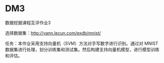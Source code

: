 # DM3
数据挖掘课程互评作业3

选择数据集：http://yann.lecun.com/exdb/mnist/

任务：本作业采用支持向量机（SVM）方法对手写数字进行识别。通过对 MNIST 数据集进行处理，划分训练集和测试集。然后构建支持向量机模型，进行模型训练和评估。
